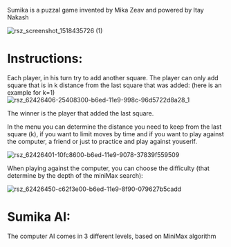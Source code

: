 Sumika is a puzzal game invented by Mika Zeav and powered by Itay Nakash

![rsz_screenshot_1518435726 (1)](https://user-images.githubusercontent.com/61385424/95990623-6e817c00-0e34-11eb-9d1a-a620593c0438.png)


# Instructions:
Each player, in his turn try to add another square.
The player can only add square that is in k distance from the last square that was added:
(here is an example for k=1)
![rsz_62426406-25408300-b6ed-11e9-998c-96d5722d8a28_1](https://user-images.githubusercontent.com/61385424/95990721-8c4ee100-0e34-11eb-83b8-5b6fde640dad.png)

The winner is the player that added the last square.

In the menu you can determine the distance you need to keep from the last square (k), if you want to limit moves by time and if you want to play against the computer, a friend or just to practice and play against youserlf.

![rsz_62426401-10fc8600-b6ed-11e9-9078-37839f559509](https://user-images.githubusercontent.com/61385424/95990674-7c370180-0e34-11eb-9f72-64b7e8d204ad.png)


When playing against the computer, you can choose the difficulty (that determine by the depth of the miniMax search):

![rsz_62426450-c62f3e00-b6ed-11e9-8f90-079627b5cadd](https://user-images.githubusercontent.com/61385424/95990812-a4266500-0e34-11eb-8457-c54bcef8efdf.png)

# Sumika AI:
The computer AI comes in 3 different levels, based on MiniMax algorithm
